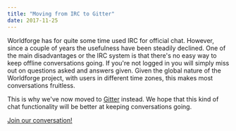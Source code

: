 ```yaml
---
title: "Moving from IRC to Gitter"
date: 2017-11-25
---
```


Worldforge has for quite some time used IRC for official chat. However, since a couple of years the usefulness have been steadily declined. One of the main disadvantages or the IRC system is that there's no easy way to keep offline conversations going. If you're not logged in you will simply miss out on questions asked and answers given. Given the global nature of the Worldforge project, with users in different time zones, this makes most conversations fruitless.

This is why we've now moved to [Gitter](https://gitter.im/Worldforge/Lobby) instead. We hope that this kind of chat functionality will be better at keeping conversations going.

[Join our conversation!](https://gitter.im/Worldforge/Lobby)